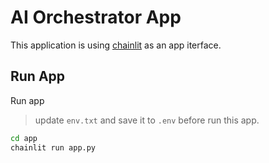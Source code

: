 # AI Orchestrator App

This application is using [chainlit](https://docs.chainlit.io/get-started/overview) as an app iterface.

## Run App

Run app

> update `env.txt` and save it to `.env` before run this app.

```bash
cd app
chainlit run app.py
```
